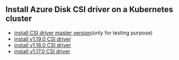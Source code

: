 ## Install Azure Disk CSI driver on a Kubernetes cluster

 - [install CSI driver master version](./install-csi-driver-master.md)(only for testing purpose)
 - [install v1.19.0 CSI driver](./install-csi-driver-v1.19.0.md)
 - [install v1.18.0 CSI driver](./install-csi-driver-v1.18.0.md)
 - [install v1.17.0 CSI driver](./install-csi-driver-v1.17.0.md)
